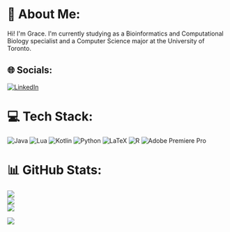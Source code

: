 # 💫 About Me:
Hi! I'm Grace. I'm currently studying as a Bioinformatics and Computational Biology specialist and a Computer Science major at the University of Toronto.


## 🌐 Socials:
[![LinkedIn](https://img.shields.io/badge/LinkedIn-%230077B5.svg?logo=linkedin&logoColor=white)](https://linkedin.com/in/gracelliu) 

# 💻 Tech Stack:
![Java](https://img.shields.io/badge/java-%23ED8B00.svg?style=for-the-badge&logo=java&logoColor=white) ![Lua](https://img.shields.io/badge/lua-%232C2D72.svg?style=for-the-badge&logo=lua&logoColor=white) ![Kotlin](https://img.shields.io/badge/kotlin-%230095D5.svg?style=for-the-badge&logo=kotlin&logoColor=white) ![Python](https://img.shields.io/badge/python-3670A0?style=for-the-badge&logo=python&logoColor=ffdd54) ![LaTeX](https://img.shields.io/badge/latex-%23008080.svg?style=for-the-badge&logo=latex&logoColor=white) ![R](https://img.shields.io/badge/r-%23276DC3.svg?style=for-the-badge&logo=r&logoColor=white) ![Adobe Premiere Pro](https://img.shields.io/badge/Adobe%20Premiere%20Pro-9999FF.svg?style=for-the-badge&logo=Adobe%20Premiere%20Pro&logoColor=white) 

# 📊 GitHub Stats:
![](https://github-readme-stats.vercel.app/api?username=gracelliu&theme=radical&hide_border=false&include_all_commits=false&count_private=true)<br/>
![](https://github-readme-streak-stats.herokuapp.com/?user=gracelliu&theme=radical&hide_border=false)<br/>
![](https://github-readme-stats.vercel.app/api/top-langs/?username=gracelliu&theme=radical&hide_border=false&include_all_commits=false&count_private=true&layout=compact)

[![](https://visitcount.itsvg.in/api?id=gracelliu&label=Profile%20Views&color=6&icon=0&pretty=false)](https://visitcount.itsvg.in)
